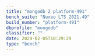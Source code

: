 ```yaml
---
title: "mongodb 2 platform-491"
bench_suite: "Nuxeo LTS 2021.49"
build_number: "platform-491"
dbprofile: "mongodb"
classifier: ""
date: 2024-02-05T10:29:29
type: "bench"
---
```

